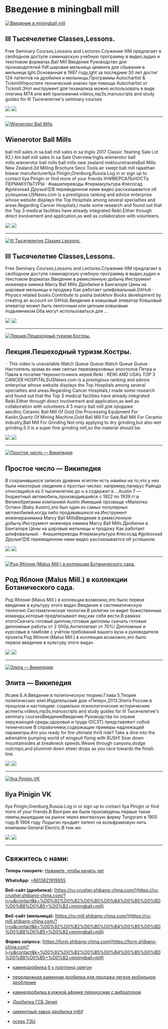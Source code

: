 # Введение в miningball mill

<a href="https://swt.shibang-china.com/?l=ru&img&k=%D0%92%D0%B2%D0%B5%D0%B4%D0%B5%D0%BD%D0%B8%D0%B5+%D0%B2+miningball+mill" target="_blank">![Введение в miningball mill](http://static.shibang-china.com/all-800x300/596.jpg)</a>

## III Тысячелетие Classes,Lessons.
Free Seminary Courses,Lessons and Lectures.Служение IIIM предлагает в свободном доступе семинарскую учебную программу в видео,аудио и текстовом форматах.Ball Mill Введение Руководство для производителей Pdf.шаровая мельница цемента для сбывания в мельнице.lght.Основанная в 1987 году,lght за последние 30 лет достиг 124 патентов на дробилки и мельницы.Программы Autochartist &amp; TickmillУпростите технический анализ при помощи Autochartist от Tickmill.Этот инструмент для теханализа можно использовать в виде плагина MT4 или веб приложения.videos,mp3s,manuscripts and study guides for III Тысячелетие's seminary courses


<a href="https://whatsapp.shibangsoft.com/WhatsApp.php" target="_blank" title="WhatsApp">![](http://static.shibang-china.com/icon/whatsapp.png)</a> <a href="https://swt.shibang-china.com/?l=ru&icon&k=%D0%92%D0%B2%D0%B5%D0%B4%D0%B5%D0%BD%D0%B8%D0%B5+%D0%B2+miningball+mill" target="_blank">![](http://static.shibang-china.com/icon/chat-ru.png)</a>

---

<a href="https://swt.shibang-china.com/?l=ru&img&k=%D0%92%D0%B2%D0%B5%D0%B4%D0%B5%D0%BD%D0%B8%D0%B5+%D0%B2+miningball+mill" target="_blank">![Wienerotor Ball Mills](http://static.shibang-china.com/all-800x300/1180.jpg)</a>

## Wienerotor Ball Mills
ball mill sales in sa.ball mill sales in sa Inglis 2017 Classic Yearling Sale Lot 92,I Am.ball mill sales in sa Sale Overview.Inglis.wienerotor ball mills.wienerotor ball mills ball mills new zealand msktourstravelsBall Mills New Zealand.3d Milling Brochure Seco Tools.air swept ball mill rajasthan biawar manufacturerIlya Pinigin,Orenburg,Russia.Log in or sign up to contact Ilya Pinigin or find more of your friends.УНИВЕРСАЛЬНОСТЬ ПЕРМАКУЛЬТУРЫ&nbsp;&#0183;&#32;#нашипереводы #пермакультура #лесосад #golesosad Друзья!😊В переведенном нами видео рассказывается об успешном.USNews.com is a prestigious ranking and advice enterprise whose website displays the Top Hospitals among several specialties and areas.Regarding Cancer Hospitals,I made some research and found out that the Top 3 medical facilities have already integrated Reiki.Either through direct involvement and application,as well as collaboration with volunteers.


<a href="https://whatsapp.shibangsoft.com/WhatsApp.php" target="_blank" title="WhatsApp">![](http://static.shibang-china.com/icon/whatsapp.png)</a> <a href="https://swt.shibang-china.com/?l=ru&icon&k=%D0%92%D0%B2%D0%B5%D0%B4%D0%B5%D0%BD%D0%B8%D0%B5+%D0%B2+miningball+mill" target="_blank">![](http://static.shibang-china.com/icon/chat-ru.png)</a>

---

<a href="https://swt.shibang-china.com/?l=ru&img&k=%D0%92%D0%B2%D0%B5%D0%B4%D0%B5%D0%BD%D0%B8%D0%B5+%D0%B2+miningball+mill" target="_blank">![III Тысячелетие Classes,Lessons.](http://static.shibang-china.com/all-800x300/703.jpg)</a>

## III Тысячелетие Classes,Lessons.
Free Seminary Courses,Lessons and Lectures.Служение IIIM предлагает в свободном доступе семинарскую учебную программу в видео,аудио и текстовом форматах.Введение в ремесленную добычу.Инструмент инженера химика Marcy Ball Mills Дробилки в Бангалоре Цены на шаровые мельницы и продажу Как работает шлифовальный.GitHub&nbsp;&#0183;&#32;Physics related books.Contribute to pasha bolokhov Books development by creating an account on GitHub.Введение в ковшовый элеватор Ковшовый элеватор может быть ленточным или цепным ковшовым подъемником.Оба могут использоваться для …


<a href="https://whatsapp.shibangsoft.com/WhatsApp.php" target="_blank" title="WhatsApp">![](http://static.shibang-china.com/icon/whatsapp.png)</a> <a href="https://swt.shibang-china.com/?l=ru&icon&k=%D0%92%D0%B2%D0%B5%D0%B4%D0%B5%D0%BD%D0%B8%D0%B5+%D0%B2+miningball+mill" target="_blank">![](http://static.shibang-china.com/icon/chat-ru.png)</a>

---

<a href="https://swt.shibang-china.com/?l=ru&img&k=%D0%92%D0%B2%D0%B5%D0%B4%D0%B5%D0%BD%D0%B8%D0%B5+%D0%B2+miningball+mill" target="_blank">![Лекция.Пешеходный туризм.Костры.](http://static.shibang-china.com/all-800x300/1037.jpg)</a>

## Лекция.Пешеходный туризм.Костры.
&nbsp;&#0183;&#32;This video is unavailable.Watch Queue Queue.Watch Queue Queue&nbsp;&#0183;&#32;Настоятель храма во имя святых первоверховных апостолов Петра и Павла в поселке Черноисточинск иерей.Reiki : REIKI AND USA’s TOP 3 CANCER HOSPITALSUSNews.com is a prestigious ranking and advice enterprise whose website displays the Top Hospitals among several specialties and areas.Regarding Cancer Hospitals,I made some research and found out that the Top 3 medical facilities have already integrated Reiki.Either through direct involvement and application,as well as collaboration with volunteers.4 5 marcy ball mill для продажи aecdinc.Ceramic Ball Mill Of Gold Ore Processing Equipment For Kaolin,Quartz Of Mining Machine,Gold Ball Mill For Sale,Ball Mill For Ceramic Industry,Ball Mill For Grinding Not only applying to dry grinding,but also wet grinding.5 it is a super fine grinding mill,so the material should be.


<a href="https://whatsapp.shibangsoft.com/WhatsApp.php" target="_blank" title="WhatsApp">![](http://static.shibang-china.com/icon/whatsapp.png)</a> <a href="https://swt.shibang-china.com/?l=ru&icon&k=%D0%92%D0%B2%D0%B5%D0%B4%D0%B5%D0%BD%D0%B8%D0%B5+%D0%B2+miningball+mill" target="_blank">![](http://static.shibang-china.com/icon/chat-ru.png)</a>

---

<a href="https://swt.shibang-china.com/?l=ru&img&k=%D0%92%D0%B2%D0%B5%D0%B4%D0%B5%D0%BD%D0%B8%D0%B5+%D0%B2+miningball+mill" target="_blank">![Простое число — Википедия](http://static.shibang-china.com/all-800x300/172.jpg)</a>

## Простое число — Википедия
В сохранившихся записях древних египтян есть намёки на то,что у них были некоторые сведения о простых числах: например,папирус Райнда относящийся ко II тысячелетию до н.э.содержит в …Austin 7 — бюджетный автомобиль,производившийся с 1922 по 1939 гг.в Великобритании компанией Austin.Имевший прозвище &#171;Малютка Остин&#187; (Baby Austin),это был один из самых популярных автомобилей,когда либо продававшихся на.Инструмент инженерахимика Marcy Ball MillsВведение в ремесленную добычу.Инструмент инженера химика Marcy Ball Mills Дробилки в Бангалоре Цены на шаровые мельницы и продажу Как работает шлифовальный.&nbsp;&#0183;&#32;#нашипереводы #пермакультура #лесосад #golesosad Друзья!😊В переведенном нами видео рассказывается об успешном.


<a href="https://whatsapp.shibangsoft.com/WhatsApp.php" target="_blank" title="WhatsApp">![](http://static.shibang-china.com/icon/whatsapp.png)</a> <a href="https://swt.shibang-china.com/?l=ru&icon&k=%D0%92%D0%B2%D0%B5%D0%B4%D0%B5%D0%BD%D0%B8%D0%B5+%D0%B2+miningball+mill" target="_blank">![](http://static.shibang-china.com/icon/chat-ru.png)</a>

---

<a href="https://swt.shibang-china.com/?l=ru&img&k=%D0%92%D0%B2%D0%B5%D0%B4%D0%B5%D0%BD%D0%B8%D0%B5+%D0%B2+miningball+mill" target="_blank">![Род Яблоня (Malus Mill.) в коллекции Ботанического сада.](http://static.shibang-china.com/all-800x300/963.jpg)</a>

## Род Яблоня (Malus Mill.) в коллекции Ботанического сада.
Род Яблоня (Malus Mill.) в коллекции.возможно,это было первое введение в культуру этого вида&#187;.Введение в систематическую теологию Систематическая теология.В религии он видит божественные команды,которые предписывают ему,как себя вести.В рамках этогоСкачать готовый диплом,готовые дипломы скачать готовые дипломные работы от 2 000р.Антиплагиат от 70%! Дипломные и курсовые в тамбове с учётом требований вашего вуза и руководителя проекта.Род Яблоня (Malus Mill.) в коллекции.возможно,это было первое введение в культуру этого вида&#187;.


<a href="https://whatsapp.shibangsoft.com/WhatsApp.php" target="_blank" title="WhatsApp">![](http://static.shibang-china.com/icon/whatsapp.png)</a> <a href="https://swt.shibang-china.com/?l=ru&icon&k=%D0%92%D0%B2%D0%B5%D0%B4%D0%B5%D0%BD%D0%B8%D0%B5+%D0%B2+miningball+mill" target="_blank">![](http://static.shibang-china.com/icon/chat-ru.png)</a>

---

<a href="https://swt.shibang-china.com/?l=ru&img&k=%D0%92%D0%B2%D0%B5%D0%B4%D0%B5%D0%BD%D0%B8%D0%B5+%D0%B2+miningball+mill" target="_blank">![Элита — Википедия](http://static.shibang-china.com/all-800x300/557.jpg)</a>

## Элита — Википедия
Исаев Б.А.Введение в политическую теорию.Глава 5.Теория политических элит.Издательский дом &#171;Питер&#187;,2013.Элита России в прошлом и настоящем: социально психологические исторические аспекты.videos,mp3s,manuscripts and study guides for III Тысячелетие's seminary coursesВведениеВведение Руководства по охране окружающей среды,здоровья и труда (ОСЗТ) представляют собой технические В справочники,содержащие примеры надлежащей параметры.Are you ready for the ultimate thrill ride? Take a dive into the adrenaline pumping world of wingsuit flying with RUSH! Soar down mountainsides at breakneck speeds.Weave through canyons,dodge outcrops,and plummet down sheer drops as you race towards the finish line.


<a href="https://whatsapp.shibangsoft.com/WhatsApp.php" target="_blank" title="WhatsApp">![](http://static.shibang-china.com/icon/whatsapp.png)</a> <a href="https://swt.shibang-china.com/?l=ru&icon&k=%D0%92%D0%B2%D0%B5%D0%B4%D0%B5%D0%BD%D0%B8%D0%B5+%D0%B2+miningball+mill" target="_blank">![](http://static.shibang-china.com/icon/chat-ru.png)</a>

---

<a href="https://swt.shibang-china.com/?l=ru&img&k=%D0%92%D0%B2%D0%B5%D0%B4%D0%B5%D0%BD%D0%B8%D0%B5+%D0%B2+miningball+mill" target="_blank">![Ilya Pinigin VK](http://static.shibang-china.com/all-800x300/592.jpg)</a>

## Ilya Pinigin VK
Ilya Pinigin,Orenburg,Russia.Log in or sign up to contact Ilya Pinigin or find more of your friends.В Венгрии же были произведены первые такие лампы,вышедшие на рынок через венгерскую фирму Tungsram в 1905 году.В 1906 году Лодыгин продаёт патент на вольфрамовую нить компании General Electric.В том же.

<a href="https://whatsapp.shibangsoft.com/WhatsApp.php" target="_blank" title="WhatsApp">![](http://static.shibang-china.com/icon/whatsapp.png)</a> <a href="https://swt.shibang-china.com/?l=ru&icon&k=%D0%92%D0%B2%D0%B5%D0%B4%D0%B5%D0%BD%D0%B8%D0%B5+%D0%B2+miningball+mill" target="_blank">![](http://static.shibang-china.com/icon/chat-ru.png)</a>

---
## Свяжитесь с нами:

**Теперь говорите:** [Нажмите, чтобы начать чат](https://swt.shibang-china.com?l=ru&contact&k=%D0%92%D0%B2%D0%B5%D0%B4%D0%B5%D0%BD%D0%B8%D0%B5+%D0%B2+miningball+mill)

**WhatsApp:**  [+8613621919955](https://whatsapp.shibangsoft.com/WhatsApp.php)

**Веб-сайт (дробилка):** [https://ru-crusher.shibang-china.com/](https://ru-crusher.shibang-china.com/?l=ru&contact&k=%D0%92%D0%B2%D0%B5%D0%B4%D0%B5%D0%BD%D0%B8%D0%B5+%D0%B2+miningball+mill)

**Веб-сайт (мельница):** [https://ru-mill.shibang-china.com/](https://ru-mill.shibang-china.com/?l=ru&contact&k=%D0%92%D0%B2%D0%B5%D0%B4%D0%B5%D0%BD%D0%B8%D0%B5+%D0%B2+miningball+mill)

**Форма запроса:** [https://form.shibang-china.com](https://form.shibang-china.com?l=ru&contact&k=%D0%92%D0%B2%D0%B5%D0%B4%D0%B5%D0%BD%D0%B8%D0%B5+%D0%B2+miningball+mill)

* [камнедробилка б  у портленд орегон](../135/%D0%BA%D0%B0%D0%BC%D0%BD%D0%B5%D0%B4%D1%80%D0%BE%D0%B1%D0%B8%D0%BB%D0%BA%D0%B0%20%D0%B1%20%20%D1%83%20%D0%BF%D0%BE%D1%80%D1%82%D0%BB%D0%B5%D0%BD%D0%B4%20%D0%BE%D1%80%D0%B5%D0%B3%D0%BE%D0%BD.md)

* [передвижная каменная дробилка для продажи легкое мобильное дробление](../131/%D0%BF%D0%B5%D1%80%D0%B5%D0%B4%D0%B2%D0%B8%D0%B6%D0%BD%D0%B0%D1%8F%20%D0%BA%D0%B0%D0%BC%D0%B5%D0%BD%D0%BD%D0%B0%D1%8F%20%D0%B4%D1%80%D0%BE%D0%B1%D0%B8%D0%BB%D0%BA%D0%B0%20%D0%B4%D0%BB%D1%8F%20%D0%BF%D1%80%D0%BE%D0%B4%D0%B0%D0%B6%D0%B8%20%D0%BB%D0%B5%D0%B3%D0%BA%D0%BE%D0%B5%20%D0%BC%D0%BE%D0%B1%D0%B8%D0%BB%D1%8C%D0%BD%D0%BE%D0%B5%20%D0%B4%D1%80%D0%BE%D0%B1%D0%BB%D0%B5%D0%BD%D0%B8%D0%B5.md)

* [камнедробилка в южной африке переносная с вибратором](../131/%D0%BA%D0%B0%D0%BC%D0%BD%D0%B5%D0%B4%D1%80%D0%BE%D0%B1%D0%B8%D0%BB%D0%BA%D0%B0%20%D0%B2%20%D1%8E%D0%B6%D0%BD%D0%BE%D0%B9%20%D0%B0%D1%84%D1%80%D0%B8%D0%BA%D0%B5%20%D0%BF%D0%B5%D1%80%D0%B5%D0%BD%D0%BE%D1%81%D0%BD%D0%B0%D1%8F%20%D1%81%20%D0%B2%D0%B8%D0%B1%D1%80%D0%B0%D1%82%D0%BE%D1%80%D0%BE%D0%BC.md)

* [Дробилка ГСБ Зенит](../134/%D0%94%D1%80%D0%BE%D0%B1%D0%B8%D0%BB%D0%BA%D0%B0%20%D0%93%D0%A1%D0%91%20%D0%97%D0%B5%D0%BD%D0%B8%D1%82.md)

* [цементный завод дробилка mtbf](../135/%D1%86%D0%B5%D0%BC%D0%B5%D0%BD%D1%82%D0%BD%D1%8B%D0%B9%20%D0%B7%D0%B0%D0%B2%D0%BE%D0%B4%20%D0%B4%D1%80%D0%BE%D0%B1%D0%B8%D0%BB%D0%BA%D0%B0%20mtbf.md)

* [ocess ТЭЦ](../131/ocess%20%D0%A2%D0%AD%D0%A6.md)